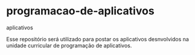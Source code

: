 # programacao-de-aplicativos
aplicativos

Esse repositório será utilizado para postar os aplicativos desnvolvidos na unidade curricular de programação de aplicativos.
